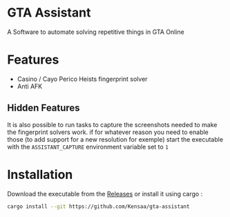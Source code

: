 # GTA Assistant

A Software to automate solving repetitive things in GTA Online

# Features
- Casino / Cayo Perico Heists fingerprint solver
- Anti AFK

## Hidden Features
It is also possible to run tasks to capture the screenshots needed to make the fingerprint solvers work. if for whatever reason you need to enable those (to add support for a new resolution for exemple) start the executable with the `ASSISTANT_CAPTURE` environment variable set to `1`

# Installation
Download the executable from the [Releases](https://github.com/Kensaa/gta-assistant/releases/latest) or install it using cargo : 
```Bash
cargo install --git https://github.com/Kensaa/gta-assistant
```

